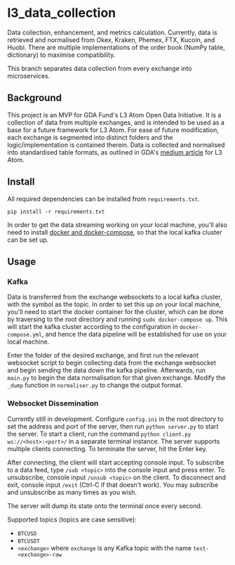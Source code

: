 # l3_data_collection
Data collection, enhancement, and metrics calculation. Currently, data is retrieved and normalised from Okex, Kraken, Phemex, FTX, Kucoin, and Huobi. There are multiple implementations of the order book (NumPy table, dictionary) to maximise compatibility.

This branch separates data collection from every exchange into microservices. 

## Background
This project is an MVP for GDA Fund's L3 Atom Open Data Initiative. It is a collection of data from multiple exchanges, and is intended to be used as a base for a future framework for L3 Atom. For ease of future modification, each exchange is segmented into distinct folders and the logic/implementation is contained therein. Data is collected and normalised into standardised table formats, as outlined in GDA's [medium article](https://gdafund.medium.com/open-crypto-data-initiative-1e096ccbf0e6) for L3 Atom.
## Install

All required dependencies can be installed from `requirements.txt`.
```
pip install -r requirements.txt
```

In order to get the data streaming working on your local machine, you'll also need to install [docker and docker-compose](https://docs.docker.com/desktop/windows/install/), so that the local kafka cluster can be set up.
## Usage
### Kafka
Data is transferred from the exchange websockets to a local kafka cluster, with the symbol as the topic. In order to set this up on your local machine, you'll need to start the docker container for the cluster, which can be done by traversing to the root directory and running `sudo docker-compose up`. This will start the kafka cluster according to the configuration in `docker-compose.yml`, and hence the data pipeline will be established for use on your local machine.

Enter the folder of the desired exchange, and first run the relevant websocket script to begin collecting data from the exchange websocket and begin sending the data down the kafka pipeline. Afterwards, run `main.py` to begin the data normalisation for that given exchange. Modify the `_dump` function in `normaliser.py` to change the output format.

### Websocket Dissemination
Currently still in development. Configure `config.ini` in the root directory to set the address and port of the server, then run `python server.py` to start the server. To start a client, run the command `python client.py ws://<host>:<port>/` in a separate terminal instance. The server supports multiple clients connecting. To terminate the server, hit the Enter key.

After connecting, the client will start accepting console input. To subscribe to a data feed, type `/sub <topic>` into the console input and press enter. To unsubscribe, console input `/unsub <topic>` on the client. To disconnect and exit, console input `/exit` (Ctrl-C if that doesn't work). You may subscribe and unsubscribe as many times as you wish. 

The server will dump its state onto the terminal once every second.

Supported topics (topics are case sensitive):
- `BTCUSD`
- `BTCUSDT`
- `<exchange>` where `exchange` is any Kafka topic with the name `test-<exchange>-raw`